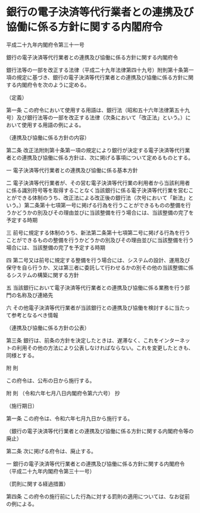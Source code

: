 # 銀行の電子決済等代行業者との連携及び協働に係る方針に関する内閣府令

平成二十九年内閣府令第三十一号

銀行の電子決済等代行業者との連携及び協働に係る方針に関する内閣府令

銀行法等の一部を改正する法律（平成二十九年法律第四十九号）附則第十条第一項の規定に基づき、銀行の電子決済等代行業者との連携及び協働に係る方針に関する内閣府令を次のように定める。

（定義）

第一条 この府令において使用する用語は、銀行法（昭和五十六年法律第五十九号）及び銀行法等の一部を改正する法律（次条において「改正法」という。）において使用する用語の例による。

（連携及び協働に係る方針の内容）

第二条 改正法附則第十条第一項の規定により銀行が決定する電子決済等代行業者との連携及び協働に係る方針は、次に掲げる事項について定めるものとする。

一 電子決済等代行業者との連携及び協働に係る基本方針

二 電子決済等代行業者が、その営む電子決済等代行業の利用者から当該利用者に係る識別符号等を取得することなく当該銀行に係る電子決済等代行業を営むことができる体制のうち、改正法による改正後の銀行法（次号において「新法」という。）第二条第十七項第一号に掲げる行為を行うことができるものの整備を行うかどうかの別及びその理由並びに当該整備を行う場合には、当該整備の完了を予定する時期

三 前号に規定する体制のうち、新法第二条第十七項第二号に掲げる行為を行うことができるものの整備を行うかどうかの別及びその理由並びに当該整備を行う場合には、当該整備の完了を予定する時期

四 第二号又は前号に規定する整備を行う場合には、システムの設計、運用及び保守を自ら行うか、又は第三者に委託して行わせるかの別その他の当該整備に係るシステムの構築に関する方針

五 当該銀行において電子決済等代行業者との連携及び協働に係る業務を行う部門の名称及び連絡先

六 その他電子決済等代行業者が当該銀行との連携及び協働を検討するに当たって参考となるべき情報

（連携及び協働に係る方針の公表）

第三条 銀行は、前条の方針を決定したときは、遅滞なく、これをインターネットの利用その他の方法により公表しなければならない。これを変更したときも、同様とする。

附 則

この府令は、公布の日から施行する。

附 則 （令和六年七月八日内閣府令第六六号） 抄

（施行期日）

第一条 この府令は、令和六年七月九日から施行する。

（銀行の電子決済等代行業者との連携及び協働に係る方針に関する内閣府令等の廃止）

第二条 次に掲げる府令は、廃止する。

一 銀行の電子決済等代行業者との連携及び協働に係る方針に関する内閣府令（平成二十九年内閣府令第三十一号）

（罰則に関する経過措置）

第四条 この府令の施行前にした行為に対する罰則の適用については、なお従前の例による。
